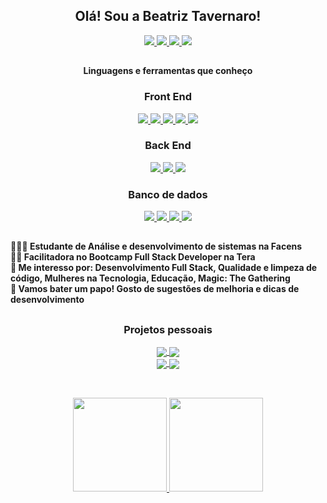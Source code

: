 <div align="center">
    <h2> Olá! Sou a Beatriz Tavernaro! </h2>
    <div align="center">
    <a href="mailto:betavernaro.dev@gmail.com"> <img
            src="https://img.shields.io/badge/Gmail-D14836?style=for-the-badge&logo=gmail&logoColor=white" /> </a>
    <a href="https://www.linkedin.com/in/beatriz-tavernaro-544a69220/" target="_blank"> <img
            src="https://img.shields.io/badge/LinkedIn-0077B5?style=for-the-badge&logo=linkedin&logoColor=white" /> </a>
        <a href="https://dev.to/monokai_dev" target="_blank"> <img
            src="https://img.shields.io/badge/dev.to-0A0A0A?style=for-the-badge&logo=dev.to&logoColor=white" /> </a>
        <a href="https://twitter.com/monokai_dev" /> <img
            src="https://img.shields.io/badge/Twitter-%231DA1F2.svg?style=for-the-badge&logo=Twitter&logoColor=white" /> </a>
</div>
</div>

##

<div align="center">
    <h4> Linguagens e ferramentas que conheço </h4>
    <h3>Front End</h3>
    <a href="https://github.com/beatavernaro">
        <img src="https://img.shields.io/badge/HTML5-E34F26?style=for-the-badge&logo=html5&logoColor=white" />
        <img src="https://img.shields.io/badge/CSS3-1572B6?style=for-the-badge&logo=css3&logoColor=white" />
        <img src="https://img.shields.io/badge/Bootstrap-563D7C?style=for-the-badge&logo=bootstrap&logoColor=white" />
        <img src="https://img.shields.io/badge/angular-%23DD0031.svg?style=for-the-badge&logo=angular&logoColor=white"/>
        <img src="https://img.shields.io/badge/typescript-%23007ACC.svg?style=for-the-badge&logo=typescript&logoColor=white" />
    </a>
    <h3>Back End</h3>
    <a href="https://github.com/beatavernaro">
        <img src="https://img.shields.io/badge/c%23-%23239120.svg?style=for-the-badge&logo=c-sharp&logoColor=white" />
        <img src="https://img.shields.io/badge/.NET-5C2D91?style=for-the-badge&logo=.net&logoColor=white" />
        <img src="https://img.shields.io/badge/java-%23ED8B00.svg?style=for-the-badge&logo=openjdk&logoColor=white" />
    </a>
    <h3>Banco de dados</h3>
    <a href="https://github.com/beatavernaro">
        <img src="https://img.shields.io/badge/MongoDB-%234ea94b.svg?style=for-the-badge&logo=mongodb&logoColor=white" />
        <img src="https://img.shields.io/badge/mysql-%2300f.svg?style=for-the-badge&logo=mysql&logoColor=white" />
        <img src="https://img.shields.io/badge/postgres-%23316192.svg?style=for-the-badge&logo=postgresql&logoColor=white"/>
        <img src="https://img.shields.io/badge/Microsoft%20SQL%20Server-CC2927?style=for-the-badge&logo=microsoft%20sql%20server&logoColor=white"/>
    </a>
</div>

##

<h4>
👩🏼‍🎓  Estudante de Análise e desenvolvimento de sistemas na Facens<br>
🙆‍♀️  Facilitadora no Bootcamp Full Stack Developer na Tera<br
📚  O que estou aprendendo: C#, dotNet Framework, testes e foco em desenvolvimento Back End <br>
💭  Me interesso por: Desenvolvimento Full Stack, Qualidade e limpeza de código, Mulheres na Tecnologia, Educação, Magic: The Gathering <br>
🥂  Vamos bater um papo! Gosto de sugestões de melhoria e dicas de desenvolvimento <br>
</h4>

##

<div align="center">
    <h3> Projetos pessoais </h3>
<a href="https://github.com/beatavernaro/TodoListMinimalAPI">
  <img align="center" src="https://github-readme-stats.vercel.app/api/pin/?username=beatavernaro&repo=TodoListMinimalAPI&theme=dracula" />
</a>
<a href="https://github.com/beatavernaro/SuperbowlAPI">
  <img align="center" src="https://github-readme-stats.vercel.app/api/pin/?username=beatavernaro&repo=SuperbowlAPI&theme=dracula" />
</a><br>
<a href="https://github.com/beatavernaro/HomeLib">
  <img align="center" src="https://github-readme-stats.vercel.app/api/pin/?username=beatavernaro&repo=HomeLib&theme=dracula" />
</a>
    <a href="https://github.com/beatavernaro/Projeto-Grupo-4-POO-I">
  <img align="center" src="https://github-readme-stats.vercel.app/api/pin/?username=beatavernaro&repo=Projeto-Grupo-4-POO-I&theme=dracula" />
</a>
</div>

##
<br>
<div align="center">
    <a href="https://github.com/beatavernaro">
        <img height="150em"
            src="https://github-readme-stats.vercel.app/api?username=beatavernaro&show_icons=true&theme=dracula&include_all_commits=true&count_private=true" />
        <img height="150em"
            src="https://github-readme-stats.vercel.app/api/top-langs/?username=beatavernaro&layout=compact&langs_count=7&theme=dracula" />
    </a>
</div>
<br>
